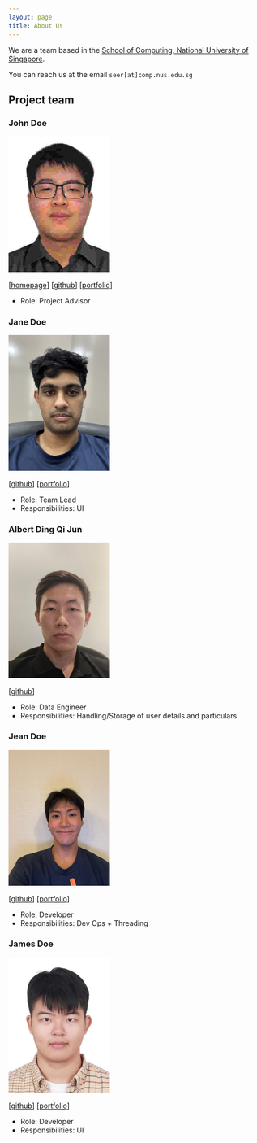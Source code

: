 ```yaml
---
layout: page
title: About Us
---
```


We are a team based in the [School of Computing, National University of Singapore](https://www.comp.nus.edu.sg).

You can reach us at the email `seer[at]comp.nus.edu.sg`

## Project team

### John Doe

<img src="images/eugeneoyz1203n.png" width="200px">

[[homepage](http://www.comp.nus.edu.sg/~damithch)]
[[github](https://github.com/johndoe)]
[[portfolio](team/johndoe.md)]

* Role: Project Advisor

### Jane Doe

<img src="images/ruissouw.png" width="200px">

[[github](http://github.com/johndoe)]
[[portfolio](team/johndoe.md)]

* Role: Team Lead
* Responsibilities: UI

### Albert Ding Qi Jun

<img src="images/albertd13.png" width="200px">

[[github](http://github.com/Albertd13)]

* Role: Data Engineer
* Responsibilities: Handling/Storage of user details and particulars

### Jean Doe

<img src="images/chrogain.png" width="200px">

[[github](http://github.com/johndoe)]
[[portfolio](team/johndoe.md)]

* Role: Developer
* Responsibilities: Dev Ops + Threading

### James Doe

<img src="images/orange-eat97.png" width="200px">

[[github](http://github.com/johndoe)]
[[portfolio](team/johndoe.md)]

* Role: Developer
* Responsibilities: UI
